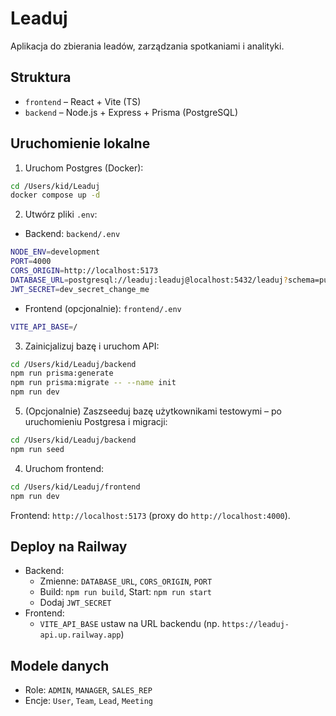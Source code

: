 # Leaduj

Aplikacja do zbierania leadów, zarządzania spotkaniami i analityki.

## Struktura
- `frontend` – React + Vite (TS)
- `backend` – Node.js + Express + Prisma (PostgreSQL)

## Uruchomienie lokalne
1. Uruchom Postgres (Docker):
```bash
cd /Users/kid/Leaduj
docker compose up -d
```
2. Utwórz pliki `.env`:
- Backend: `backend/.env`
```bash
NODE_ENV=development
PORT=4000
CORS_ORIGIN=http://localhost:5173
DATABASE_URL=postgresql://leaduj:leaduj@localhost:5432/leaduj?schema=public
JWT_SECRET=dev_secret_change_me
```
- Frontend (opcjonalnie): `frontend/.env`
```bash
VITE_API_BASE=/
```
3. Zainicjalizuj bazę i uruchom API:
```bash
cd /Users/kid/Leaduj/backend
npm run prisma:generate
npm run prisma:migrate -- --name init
npm run dev
```

5. (Opcjonalnie) Zaszseeduj bazę użytkownikami testowymi – po uruchomieniu Postgresa i migracji:
```bash
cd /Users/kid/Leaduj/backend
npm run seed
```
4. Uruchom frontend:
```bash
cd /Users/kid/Leaduj/frontend
npm run dev
```
Frontend: `http://localhost:5173` (proxy do `http://localhost:4000`).

## Deploy na Railway
- Backend:
  - Zmienne: `DATABASE_URL`, `CORS_ORIGIN`, `PORT`
  - Build: `npm run build`, Start: `npm run start`
  - Dodaj `JWT_SECRET`
- Frontend:
  - `VITE_API_BASE` ustaw na URL backendu (np. `https://leaduj-api.up.railway.app`)

## Modele danych
- Role: `ADMIN`, `MANAGER`, `SALES_REP`
- Encje: `User`, `Team`, `Lead`, `Meeting`
